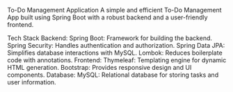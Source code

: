 To-Do Management Application
A simple and efficient To-Do Management App built using Spring Boot with a robust backend and a user-friendly frontend.

Tech Stack
Backend:
Spring Boot: Framework for building the backend.
Spring Security: Handles authentication and authorization.
Spring Data JPA: Simplifies database interactions with MySQL.
Lombok: Reduces boilerplate code with annotations.
Frontend:
Thymeleaf: Templating engine for dynamic HTML generation.
Bootstrap: Provides responsive design and UI components.
Database:
MySQL: Relational database for storing tasks and user information.
